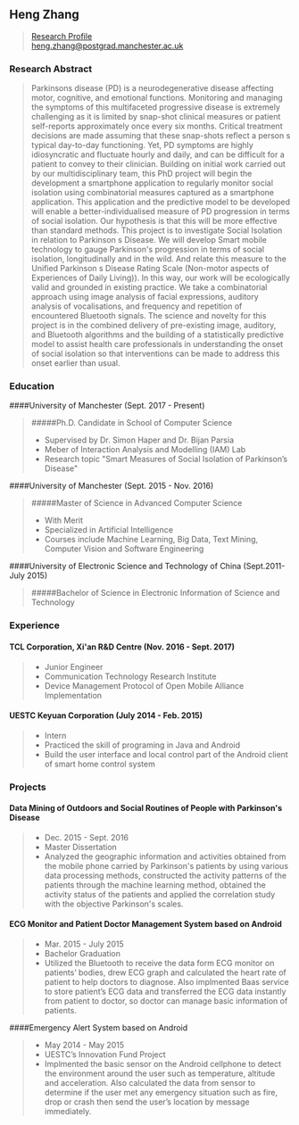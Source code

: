 ## Heng Zhang

>[Research Profile](https://www.research.manchester.ac.uk/portal/en/researchers/heng-zhang(c19de749-ca1d-4318-bca5-ad083a42daf8).html)<br/>
>heng.zhang@postgrad.manchester.ac.uk<br/>

### Research Abstract
>Parkinsons disease (PD) is a neurodegenerative disease affecting motor, cognitive, and emotional functions. Monitoring and managing the symptoms of this multifaceted progressive disease is extremely challenging as it is limited by snap-shot clinical measures or patient self-reports approximately once every six months. Critical treatment decisions are made assuming that these snap-shots reflect a person s typical day-to-day functioning. Yet, PD symptoms are highly idiosyncratic and fluctuate hourly and daily, and can be difficult for a patient to convey to their clinician. Building on initial work carried out by our multidisciplinary team, this PhD project will begin the development a smartphone application to regularly monitor social isolation using combinatorial measures captured as a smartphone application. This application and the predictive model to be developed will enable a better-individualised measure of PD progression in terms of social isolation. Our hypothesis is that this will be more effective than standard methods. This project is to investigate Social Isolation in relation to Parkinson s Disease. We will develop Smart mobile technology to gauge Parkinson's progression in terms of social isolation, longitudinally and in the wild. And relate this measure to the Unified Parkinson s Disease Rating Scale (Non-motor aspects of Experiences of Daily Living)). In this way, our work will be ecologically valid and grounded in existing practice. We take a combinatorial approach using image analysis of facial expressions, auditory analysis of vocalisations, and frequency and repetition of encountered Bluetooth signals. The science and novelty for this project is in the combined delivery of pre-existing image, auditory, and Bluetooth algorithms and the building of a statistically predictive model to assist health care professionals in understanding the onset of social isolation so that interventions can be made to address this onset earlier than usual. 

### Education
####University of Manchester (Sept. 2017 - Present)
>#####Ph.D. Candidate in School of Computer Science
>- Supervised by Dr. Simon Haper and Dr. Bijan Parsia
>- Meber of Interaction Analysis and Modelling (IAM) Lab
>- Research topic "Smart Measures of Social Isolation of Parkinson’s Disease"

####University of Manchester (Sept. 2015 - Nov. 2016)
>#####Master of Science in Advanced Computer Science
>- With Merit
>- Specialized in Artificial Intelligence
>- Courses include Machine Learning, Big Data, Text Mining, Computer Vision and Software Engineering

####University of Electronic Science and Technology of China (Sept.2011- July 2015)
>#####Bachelor of Science in Electronic Information of Science and Technology

### Experience
#### TCL Corporation, Xi'an R&D Centre (Nov. 2016 - Sept. 2017)
>- Junior Engineer
>- Communication Technology Research Institute
>- Device Management Protocol of Open Mobile Alliance Implementation

#### UESTC Keyuan Corporation (July 2014 - Feb. 2015)
>- Intern
>- Practiced the skill of programing in Java and Android
>- Build the user interface and local control part of the Android client of smart home control system

### Projects
#### Data Mining of Outdoors and Social Routines of People with Parkinson's Disease
>- Dec. 2015 - Sept. 2016
>- Master Dissertation
>- Analyzed the geographic information and activities obtained from the mobile phone carried by Parkinson's patients by using various data processing methods, constructed the activity patterns of the patients through the machine learning method, obtained the activity status of the patients and applied the correlation study with the objective Parkinson's scales.

#### ECG Monitor and Patient Doctor Management System based on Android
>- Mar. 2015 - July 2015
>- Bachelor Graduation
>- Utilized the Bluetooth to receive the data form ECG monitor on patients’ bodies, drew ECG graph and calculated the heart rate of patient to help doctors to diagnose. Also implmented Baas service to store patient’s ECG data and transferred the ECG data instantly from patient to doctor, so doctor can manage basic information of patients.

####Emergency Alert System based on Android
>- May 2014 - May 2015
>- UESTC’s Innovation Fund Project
>- Implmented the basic sensor on the Android cellphone to detect the environment around the user such as temperature, altitude and acceleration. Also calculated the data from sensor to determine if the user met any emergency situation such as fire, drop or crash then send the user’s location by message immediately.



